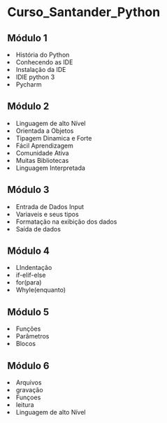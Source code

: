 # Curso_Santander_Python
<h2>Módulo 1</h2>


<li>História do Python</li>
<li>Conhecendo as IDE</li>
<li>Instalação da IDE</li>
<li>IDlE python 3</li>
<li>Pycharm</li>

<h2>Módulo 2</h2>

<li>Linguagem de alto Nível</li>
<li>Orientada a Objetos</li>
<li>Tipagem Dinamica e Forte</li>
<li>Fácil Aprendizagem</li>
<li>Comunidade Ativa</li>
<li>Muitas Bibliotecas</li>
<li>Linguagem Interpretada</li>

<h2>Módulo 3</h2>

<li>Entrada de Dados Input</li>
<li>Variaveis e seus tipos</li>
<li>Formatação na exibição dos dados</li>
<li>Saída de dados</li>

<h2>Módulo 4</h2>

<li>LIndentação</li>
<li>if-elif-else</li>
<li>for(para)</li>
<li>Whyle(enquanto)</li>

<h2>Módulo 5</h2>

<li>Funções</li>
<li>Parâmetros</li>
<li>Blocos</li>

<h2>Módulo 6</h2>

<li>Arquivos</li>
<li>gravação</li>
<li>Funçoes</li>
<li>leitura</li>

<li>Linguagem de alto Nível</li>
